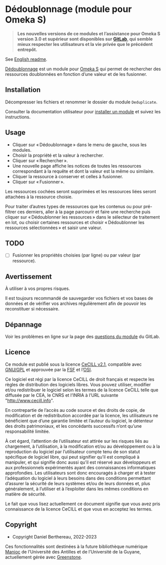 Dédoublonnage (module pour Omeka S)
===================================

> __Les nouvelles versions de ce modules et l’assistance pour Omeka S version 3.0
> et supérieur sont disponibles sur [GitLab], qui semble mieux respecter les
> utilisateurs et la vie privée que le précédent entrepôt.__

See [English readme].

[Dédoublonnage] est un module pour [Omeka S] qui permet de rechercher des
ressources doublonnées en fonction d’une valeur et de les fusionner.


Installation
------------

Décompresser les fichiers et renommer le dossier du module `Deduplicate`.

Consulter la documentation utilisateur pour [installer un module] et suivez les
instructions.


Usage
-----

- Cliquer sur « Dédoublonnage » dans le menu de gauche, sous les modules.
- Choisir la propriété et la valeur à rechercher.
- Cliquer sur « Rechercher ».
- Une nouvelle page affiche les notices de toutes les ressources correspondant à
  la requête et dont la valeur est la même ou similaire.
- Cliquer la ressource à conserver et celles à fusionner.
- Cliquer sur « Fusionner ».

Les ressources cochées seront supprimées et les ressources liées seront attachées
à la ressource choisie.

Pour traiter d’autres types de ressources que les contenus ou pour pré-filtrer
ces derniers, aller à la page parcourir et faire une recherche puis cliquer sur
« Dédoublonner les ressources » dans le sélecteur de traitement en lot, ou choisir
certaines ressources et choisir « Dédoublonner les ressources sélectionnées » et
saisir une valeur.


TODO
----

- [ ] Fusionner les propriétés choisies (par ligne) ou par valeur (par ressource).


Avertissement
-------------

À utiliser à vos propres risques.

Il est toujours recommandé de sauvegarder vos fichiers et vos bases de données
et de vérifier vos archives régulièrement afin de pouvoir les reconstituer si
nécessaire.


Dépannage
---------

Voir les problèmes en ligne sur la page des [questions du module] du GitLab.


Licence
-------

Ce module est publié sous la licence [CeCILL v2.1], compatible avec [GNU/GPL] et
approuvée par la [FSF] et l’[OSI].

Ce logiciel est régi par la licence CeCILL de droit français et respecte les
règles de distribution des logiciels libres. Vous pouvez utiliser, modifier
et/ou redistribuer le logiciel selon les termes de la licence CeCILL telle que
diffusée par le CEA, le CNRS et l’INRIA à l’URL suivante "http://www.cecill.info".

En contrepartie de l’accès au code source et des droits de copie, de
modification et de redistribution accordée par la licence, les utilisateurs ne
bénéficient que d’une garantie limitée et l’auteur du logiciel, le détenteur des
droits patrimoniaux, et les concédants successifs n’ont qu’une responsabilité
limitée.

À cet égard, l’attention de l’utilisateur est attirée sur les risques liés au
chargement, à l’utilisation, à la modification et/ou au développement ou à la
reproduction du logiciel par l’utilisateur compte tenu de son statut spécifique
de logiciel libre, qui peut signifier qu’il est compliqué à manipuler, et qui
signifie donc aussi qu’il est réservé aux développeurs et aux professionnels
expérimentés ayant des connaissances informatiques approfondies. Les
utilisateurs sont donc encouragés à charger et à tester l’adéquation du logiciel
à leurs besoins dans des conditions permettant d’assurer la sécurité de leurs
systèmes et/ou de leurs données et, plus généralement, à l’utiliser et à
l’exploiter dans les mêmes conditions en matière de sécurité.

Le fait que vous lisez actuellement ce document signifie que vous avez pris
connaissance de la licence CeCILL et que vous en acceptez les termes.


Copyright
---------

* Copyright Daniel Berthereau, 2022-2023

Ces fonctionnalités sont destinées à la future bibliothèque numérique [Manioc]
de l’Université des Antilles et de l’Université de la Guyane, actuellement gérée
avec [Greenstone].

[Dédoublonnage]: https://gitlab.com/Daniel-KM/Omeka-S-module-Deduplicate
[English readme]: https://gitlab.com/Daniel-KM/Omeka-S-module-Deduplicate/-/blob/master/README.md
[Omeka S]: https://omeka.org/s
[installer un module]: https://omeka.org/s/docs/user-manual/modules/#installing-modules
[questions du module]: https://gitlab.com/Daniel-KM/Omeka-S-module-Deduplicate/-/issues
[CeCILL v2.1]: https://www.cecill.info/licences/Licence_CeCILL_V2.1-en.html
[GNU/GPL]: https://www.gnu.org/licenses/gpl-3.0.html
[FSF]: https://www.fsf.org
[OSI]: http://opensource.org
[Manioc]: http://www.manioc.org
[Greenstone]: http://www.greenstone.org
[GitLab]: https://gitlab.com/Daniel-KM
[Daniel-KM]: https://gitlab.com/Daniel-KM "Daniel Berthereau"
